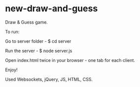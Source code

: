 # new-draw-and-guess

Draw & Guess game.


To run:

Go to server folder - $ cd server

Run the server - $ node server.js

Open index.html twice in your browser - one tab for each client.


Enjoy!


Used Websockets, jQuery, JS, HTML, CSS.
